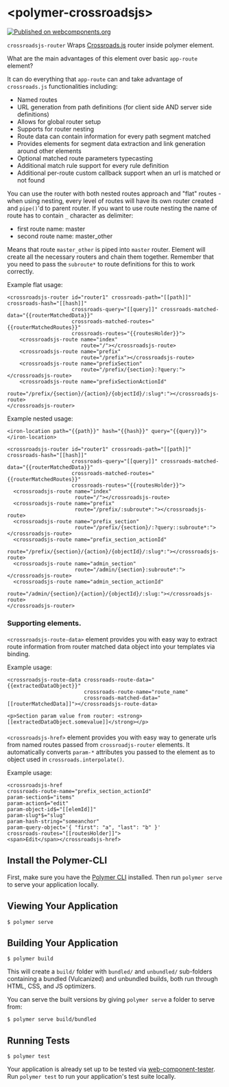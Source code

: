 # \<polymer-crossroadsjs\>


[![Published on webcomponents.org](https://img.shields.io/badge/webcomponents.org-published-blue.svg)](https://beta.webcomponents.org/element/ergo/crossroadsjs-router)

`crossroadsjs-router`
Wraps [Crossroads.js](http://millermedeiros.github.io/crossroads.js) router inside polymer element.

What are the main advantages of this element over basic `app-route` element?

It can do everything that `app-route` can and take advantage of `crossroads.js`
functionalities including:

- Named routes
- URL generation from path definitions (for client side AND 
  server side definitions)
- Allows for global router setup
- Supports for router nesting
- Route data can contain information for every path segment matched
- Provides elements for segment data extraction and link generation around other
  elements
- Optional matched route parameters typecasting
- Additional match rule support for every rule definition
- Additional per-route custom callback support when an url is matched or not found


You can use the router with both nested routes approach and "flat" routes - 
when using nesting, every level of routes will have its own router created 
and `pipe()`'d to parent router.
If you want to use route nesting the name of route has to contain `_` 
character as delimiter:

- first route name: master
- second route name: master_other

Means that route `master_other` is piped into `master` router. Element will create all the necessary
routers and chain them together. Remember that you need to pass the `subroute*` to route definitions
for this to work correctly.

Example flat usage:


    <crossroadsjs-router id="router1" crossroads-path="[[path]]" crossroads-hash="[[hash]]"
                         crossroads-query="[[query]]" crossroads-matched-data="{{routerMatchedData}}"
                         crossroads-matched-routes="{{routerMatchedRoutes}}"
                         crossroads-routes="{{routesHolder}}">
        <crossroadsjs-route name="index"
                            route="/"></crossroadsjs-route>
        <crossroadsjs-route name="prefix"
                            route="/prefix"></crossroadsjs-route>
        <crossroadsjs-route name="prefixSection"
                            route="/prefix/{section}:?query:"></crossroadsjs-route>
        <crossroadsjs-route name="prefixSectionActionId"
                            route="/prefix/{section}/{action}/{objectId}/:slug*:"></crossroadsjs-route>
    </crossroadsjs-router>

Example nested usage:

    <iron-location path="{{path}}" hash="{{hash}}" query="{{query}}"></iron-location>

    <crossroadsjs-router id="router1" crossroads-path="[[path]]" crossroads-hash="[[hash]]"
                         crossroads-query="[[query]]" crossroads-matched-data="{{routerMatchedData}}"
                         crossroads-matched-routes="{{routerMatchedRoutes}}"
                         crossroads-routes="{{routesHolder}}">
      <crossroadsjs-route name="index"
                          route="/"></crossroadsjs-route>
      <crossroadsjs-route name="prefix"
                          route="/prefix/:subroute*:"></crossroadsjs-route>
      <crossroadsjs-route name="prefix_section"
                          route="/prefix/{section}/:?query::subroute*:"></crossroadsjs-route>
      <crossroadsjs-route name="prefix_section_actionId"
                          route="/prefix/{section}/{action}/{objectId}/:slug*:"></crossroadsjs-route>
      <crossroadsjs-route name="admin_section"
                          route="/admin/{section}:subroute*:"></crossroadsjs-route>
      <crossroadsjs-route name="admin_section_actionId"
                          route="/admin/{section}/{action}/{objectId}/:slug:"></crossroadsjs-route>
    </crossroadsjs-router>


### Supporting elements.

#### <crossroadsjs-route-data>

`<crossroadsjs-route-data>` element provides you with easy way to extract
route information from router matched data object into your templates via binding.

Example usage:

    <crossroadsjs-route-data crossroads-route-data="{{extractedDataObject}}"
                             crossroads-route-name="route_name"
                             crossroads-matched-data="[[routerMatchedData]]"></crossroadsjs-route-data>

    <p>Section param value from router: <strong>[[extractedDataObject.somevalue]]</strong></p>

#### <crossroadsjs-href>

`<crossroadsjs-href>` element provides you with easy way to generate urls from
named routes passed from `crossroadjs-router` elements.
It automatically converts `param-*` attributes you passed to the element as
to object used in `crossroads.interpolate()`.

Example usage:

    <crossroadsjs-href
    crossroads-route-name="prefix_section_actionId"
    param-section$="items"
    param-action$="edit"
    param-object-id$="[[elemId]]"
    param-slug*$="slug"
    param-hash-string="someanchor"
    param-query-object='{ "first": "a", "last": "b" }'
    crossroads-routes="[[routesHolder]]">
    <span>Edit</span></crossroadsjs-href>


## Install the Polymer-CLI

First, make sure you have the [Polymer CLI](https://www.npmjs.com/package/polymer-cli) installed. Then run `polymer serve` to serve your application locally.

## Viewing Your Application

```
$ polymer serve
```

## Building Your Application

```
$ polymer build
```

This will create a `build/` folder with `bundled/` and `unbundled/` sub-folders
containing a bundled (Vulcanized) and unbundled builds, both run through HTML,
CSS, and JS optimizers.

You can serve the built versions by giving `polymer serve` a folder to serve
from:

```
$ polymer serve build/bundled
```

## Running Tests

```
$ polymer test
```

Your application is already set up to be tested via [web-component-tester](https://github.com/Polymer/web-component-tester). Run `polymer test` to run your application's test suite locally.
